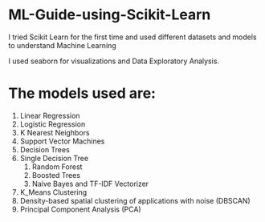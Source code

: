 # ML-Guide-using-Scikit-Learn
I tried Scikit Learn for the first time and used different datasets and models to understand Machine Learning

I used seaborn for visualizations and Data Exploratory Analysis.

# The models used are: 

1. Linear Regression
2. Logistic Regression
3. K Nearest Neighbors
4. Support Vector Machines
5. Decision Trees
6. Single Decision Tree
	1. Random Forest
	2. Boosted Trees
	3. Naive Bayes and TF-IDF Vectorizer
7. K_Means Clustering
8. Density-based spatial clustering of applications with noise (DBSCAN)
9. Principal Component Analysis (PCA)
